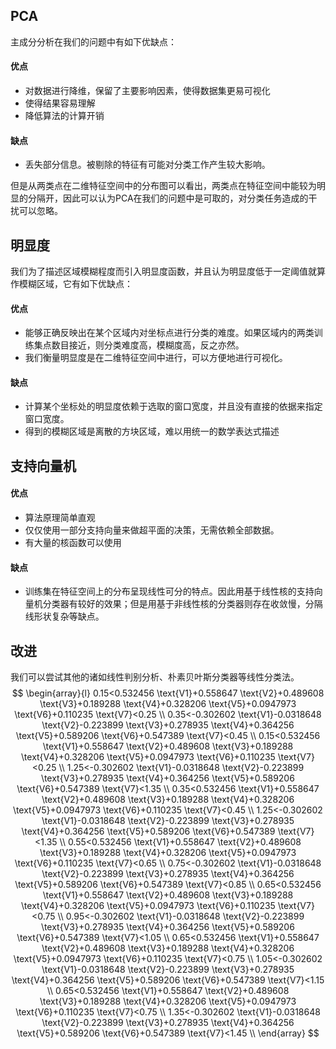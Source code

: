 ## PCA

主成分分析在我们的问题中有如下优缺点：

#### 优点

- 对数据进行降维，保留了主要影响因素，使得数据集更易可视化
- 使得结果容易理解
- 降低算法的计算开销

#### 缺点

- 丢失部分信息。被剔除的特征有可能对分类工作产生较大影响。

但是从两类点在二维特征空间中的分布图可以看出，两类点在特征空间中能较为明显的分隔开，因此可以认为PCA在我们的问题中是可取的，对分类任务造成的干扰可以忽略。

## 明显度

我们为了描述区域模糊程度而引入明显度函数，并且认为明显度低于一定阈值就算作模糊区域，它有如下优缺点：

#### 优点

- 能够正确反映出在某个区域内对坐标点进行分类的难度。如果区域内的两类训练集点数目接近，则分类难度高，模糊度高，反之亦然。
- 我们衡量明显度是在二维特征空间中进行，可以方便地进行可视化。

#### 缺点

- 计算某个坐标处的明显度依赖于选取的窗口宽度，并且没有直接的依据来指定窗口宽度。
- 得到的模糊区域是离散的方块区域，难以用统一的数学表达式描述

## 支持向量机

#### 优点

- 算法原理简单直观
- 仅仅使用一部分支持向量来做超平面的决策，无需依赖全部数据。
- 有大量的核函数可以使用

#### 缺点

- 训练集在特征空间上的分布呈现线性可分的特点。因此用基于线性核的支持向量机分类器有较好的效果；但是用基于非线性核的分类器则存在收敛慢，分隔线形状复杂等缺点。

## 改进

我们可以尝试其他的诸如线性判别分析、朴素贝叶斯分类器等线性分类法。
$$
\begin{array}{l}
 0.15<0.532456 \text{V1}+0.558647 \text{V2}+0.489608 \text{V3}+0.189288 \text{V4}+0.328206 \text{V5}+0.0947973
   \text{V6}+0.110235 \text{V7}<0.25 \\
 0.35<-0.302602 \text{V1}-0.0318648 \text{V2}-0.223899 \text{V3}+0.278935 \text{V4}+0.364256 \text{V5}+0.589206
   \text{V6}+0.547389 \text{V7}<0.45 \\
 0.15<0.532456 \text{V1}+0.558647 \text{V2}+0.489608 \text{V3}+0.189288 \text{V4}+0.328206 \text{V5}+0.0947973
   \text{V6}+0.110235 \text{V7}<0.25 \\
 1.25<-0.302602 \text{V1}-0.0318648 \text{V2}-0.223899 \text{V3}+0.278935 \text{V4}+0.364256 \text{V5}+0.589206
   \text{V6}+0.547389 \text{V7}<1.35 \\
 0.35<0.532456 \text{V1}+0.558647 \text{V2}+0.489608 \text{V3}+0.189288 \text{V4}+0.328206 \text{V5}+0.0947973
   \text{V6}+0.110235 \text{V7}<0.45 \\
 1.25<-0.302602 \text{V1}-0.0318648 \text{V2}-0.223899 \text{V3}+0.278935 \text{V4}+0.364256 \text{V5}+0.589206
   \text{V6}+0.547389 \text{V7}<1.35 \\
 0.55<0.532456 \text{V1}+0.558647 \text{V2}+0.489608 \text{V3}+0.189288 \text{V4}+0.328206 \text{V5}+0.0947973
   \text{V6}+0.110235 \text{V7}<0.65 \\
 0.75<-0.302602 \text{V1}-0.0318648 \text{V2}-0.223899 \text{V3}+0.278935 \text{V4}+0.364256 \text{V5}+0.589206
   \text{V6}+0.547389 \text{V7}<0.85 \\
 0.65<0.532456 \text{V1}+0.558647 \text{V2}+0.489608 \text{V3}+0.189288 \text{V4}+0.328206 \text{V5}+0.0947973
   \text{V6}+0.110235 \text{V7}<0.75 \\
 0.95<-0.302602 \text{V1}-0.0318648 \text{V2}-0.223899 \text{V3}+0.278935 \text{V4}+0.364256 \text{V5}+0.589206
   \text{V6}+0.547389 \text{V7}<1.05 \\
 0.65<0.532456 \text{V1}+0.558647 \text{V2}+0.489608 \text{V3}+0.189288 \text{V4}+0.328206 \text{V5}+0.0947973
   \text{V6}+0.110235 \text{V7}<0.75 \\
 1.05<-0.302602 \text{V1}-0.0318648 \text{V2}-0.223899 \text{V3}+0.278935 \text{V4}+0.364256 \text{V5}+0.589206
   \text{V6}+0.547389 \text{V7}<1.15 \\
 0.65<0.532456 \text{V1}+0.558647 \text{V2}+0.489608 \text{V3}+0.189288 \text{V4}+0.328206 \text{V5}+0.0947973
   \text{V6}+0.110235 \text{V7}<0.75 \\
 1.35<-0.302602 \text{V1}-0.0318648 \text{V2}-0.223899 \text{V3}+0.278935 \text{V4}+0.364256 \text{V5}+0.589206
   \text{V6}+0.547389 \text{V7}<1.45 \\
\end{array}
$$
